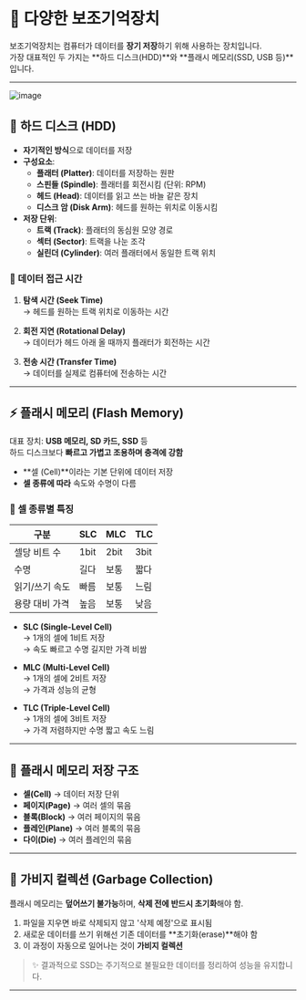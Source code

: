 # 💾 다양한 보조기억장치

보조기억장치는 컴퓨터가 데이터를 **장기 저장**하기 위해 사용하는 장치입니다.  
가장 대표적인 두 가지는 **하드 디스크(HDD)**와 **플래시 메모리(SSD, USB 등)**입니다.

---

![image](https://github.com/user-attachments/assets/44809d18-350b-4a3a-af0f-afcc177709f6)

## 🧲 하드 디스크 (HDD)

- **자기적인 방식**으로 데이터를 저장
- **구성요소**:
  - **플래터 (Platter)**: 데이터를 저장하는 원판
  - **스핀들 (Spindle)**: 플래터를 회전시킴 (단위: RPM)
  - **헤드 (Head)**: 데이터를 읽고 쓰는 바늘 같은 장치
  - **디스크 암 (Disk Arm)**: 헤드를 원하는 위치로 이동시킴
- **저장 단위**:
  - **트랙 (Track)**: 플래터의 동심원 모양 경로
  - **섹터 (Sector)**: 트랙을 나눈 조각
  - **실린더 (Cylinder)**: 여러 플래터에서 동일한 트랙 위치

### 📌 데이터 접근 시간

1. **탐색 시간 (Seek Time)**  
   → 헤드를 원하는 트랙 위치로 이동하는 시간

2. **회전 지연 (Rotational Delay)**  
   → 데이터가 헤드 아래 올 때까지 플래터가 회전하는 시간

3. **전송 시간 (Transfer Time)**  
   → 데이터를 실제로 컴퓨터에 전송하는 시간

---

## ⚡ 플래시 메모리 (Flash Memory)

대표 장치: **USB 메모리, SD 카드, SSD** 등  
하드 디스크보다 **빠르고 가볍고 조용하며 충격에 강함**

- **셀 (Cell)**이라는 기본 단위에 데이터 저장
- **셀 종류에 따라** 속도와 수명이 다름

### 📘 셀 종류별 특징

| 구분 | SLC | MLC | TLC |
|------|-----|-----|-----|
| 셀당 비트 수 | 1bit | 2bit | 3bit |
| 수명 | 길다 | 보통 | 짧다 |
| 읽기/쓰기 속도 | 빠름 | 보통 | 느림 |
| 용량 대비 가격 | 높음 | 보통 | 낮음 |

- **SLC (Single-Level Cell)**  
  → 1개의 셀에 1비트 저장  
  → 속도 빠르고 수명 길지만 가격 비쌈

- **MLC (Multi-Level Cell)**  
  → 1개의 셀에 2비트 저장  
  → 가격과 성능의 균형

- **TLC (Triple-Level Cell)**  
  → 1개의 셀에 3비트 저장  
  → 가격 저렴하지만 수명 짧고 속도 느림

---

## 📐 플래시 메모리 저장 구조

- **셀(Cell)** → 데이터 저장 단위
- **페이지(Page)** → 여러 셀의 묶음
- **블록(Block)** → 여러 페이지의 묶음
- **플레인(Plane)** → 여러 블록의 묶음
- **다이(Die)** → 여러 플레인의 묶음

---

## 🧹 가비지 컬렉션 (Garbage Collection)

플래시 메모리는 **덮어쓰기 불가능**하며, **삭제 전에 반드시 초기화**해야 함.

1. 파일을 지우면 바로 삭제되지 않고 '삭제 예정'으로 표시됨
2. 새로운 데이터를 쓰기 위해선 기존 데이터를 **초기화(erase)**해야 함
3. 이 과정이 자동으로 일어나는 것이 **가비지 컬렉션**

> ✨ 결과적으로 SSD는 주기적으로 불필요한 데이터를 정리하여 성능을 유지합니다.

---

